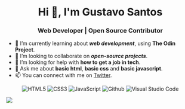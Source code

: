 <h1 align="center">Hi 👋, I'm Gustavo Santos</h1>
 <h3 align="center">Web Developer | Open Source Contributor </h3>
 



- 🌱 I’m currently learning about **_web development_**, using **The Odin Project**.
- 👯 I’m looking to collaborate on **_open-source projects_**.
- 🤔 I’m looking for help with **how to get a job in tech**.
- 💬 Ask me about **basic html**, **basic css** and **basic javascript**.
- 📫 You can connect with me on [Twitter](https://twitter.com/codewithgustavo).

<p align="center">
   <img alt="HTML5" src="https://img.shields.io/badge/html5-%23fca9ae.svg?style=for-the-badge&logo=html5&logoColor=140200"/>
   <img alt="CSS3" src="https://img.shields.io/badge/css3-%23ffd2ce.svg?style=for-the-badge&logo=css3&logoColor=140200"/>
   <img alt="JavaScript" src="https://img.shields.io/badge/javascript-%23e4626b.svg?style=for-the-badge&logo=javascript&logoColor=%23F7DF1E"/>
   <img alt="Github" src="https://img.shields.io/badge/github-%23e4626b.svg?style=for-the-badge&logo=github&logoColor=140200"/>
   <img alt="Visual Studio Code" src="https://img.shields.io/badge/Visual Studio Code-f2ca61.svg?style=for-the-badge&logo=visual-studio-code&logoColor=140200"/>
</p>

<img 
   src="https://github-readme-stats.vercel.app/api?username=gefgu&show_icons=true&theme=tokyonight" 
/>

<!--
**gefgu/gefgu** is a ✨ _special_ ✨ repository because its `README.md` (this file) appears on your GitHub profile.

Here are some ideas to get you started:

- 🔭 I’m currently working on ...
- 👯 I’m looking to collaborate on ...
- 🤔 I’m looking for help with ...
- 💬 Ask me about ...
- 📫 How to reach me: ...
- 😄 Pronouns: ...
- ⚡ Fun fact: ...
-->
